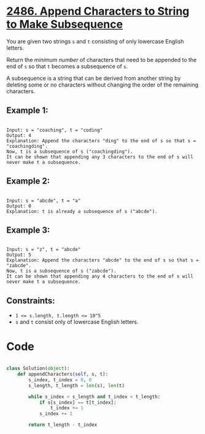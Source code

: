 # [2486. Append Characters to String to Make Subsequence](https://leetcode.com/problems/append-characters-to-string-to-make-subsequence/description/?envType=daily-question&envId=2024-06-03)

You are given two strings `s` and `t` consisting of only lowercase English letters.

Return the _minimum number_ of characters that need to be appended to the end of `s` so that `t` becomes a subsequence of `s`.

A subsequence is a string that can be derived from another string by deleting some or no characters without changing the order of the remaining characters.

## Example 1:

```

Input: s = "coaching", t = "coding"
Output: 4
Explanation: Append the characters "ding" to the end of s so that s = "coachingding".
Now, t is a subsequence of s ("coachingding").
It can be shown that appending any 3 characters to the end of s will never make t a subsequence.

```

## Example 2:

```

Input: s = "abcde", t = "a"
Output: 0
Explanation: t is already a subsequence of s ("abcde").

```

## Example 3:

```

Input: s = "z", t = "abcde"
Output: 5
Explanation: Append the characters "abcde" to the end of s so that s = "zabcde".
Now, t is a subsequence of s ("zabcde").
It can be shown that appending any 4 characters to the end of s will never make t a subsequence.

```

## Constraints:

- `1 <= s.length, t.length <= 10^5`
- `s` and `t` consist only of lowercase English letters.

# Code

```python

class Solution(object):
    def appendCharacters(self, s, t):
        s_index, t_index = 0, 0
        s_length, t_length = len(s), len(t)

        while s_index < s_length and t_index < t_length:
            if s[s_index] == t[t_index]:
                t_index += 1
            s_index += 1

        return t_length - t_index


```
